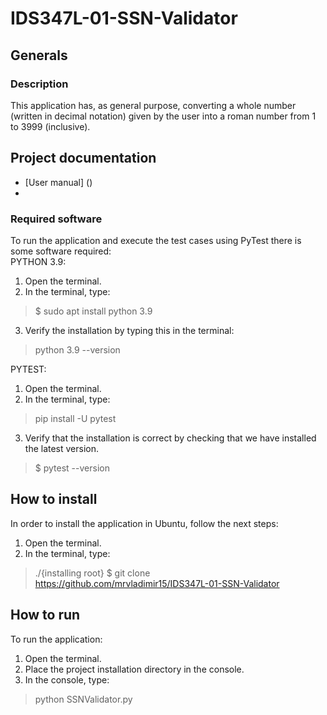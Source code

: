# IDS347L-01-SSN-Validator
 
## Generals
### Description
This application has, as general purpose, converting a whole number (written in decimal notation) given by the user into a roman number from 1 to 3999 (inclusive).

## Project documentation
 * [User manual] ()
 * 

### Required software
To run the application and execute the test cases using PyTest there is some software required:  
PYTHON 3.9:
1. Open the terminal. 
2. In the terminal, type:
> $ sudo apt install python 3.9
3. Verify the installation by typing this in the terminal:
> python 3.9 --version

PYTEST:
1. Open the terminal.
2. In the terminal, type:
> pip install -U pytest
3. Verify that the installation is correct by checking that we have installed the latest version.
> $ pytest --version


## How to install
In order to install the application in Ubuntu, follow the next steps:  
1. Open the terminal.  
2. In the terminal, type:
> ./{installing root} $ git clone https://github.com/mrvladimir15/IDS347L-01-SSN-Validator

## How to run
To run the application:
1. Open the terminal.
2. Place the project installation directory in the console.
3. In the console, type:
> python SSNValidator.py